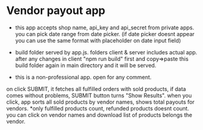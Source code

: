 # Vendor payout app

- this app accepts shop name, api_key and api_secret from private apps.
  you can pick date range from date picker. (if date picker doesnt appear you can use the same format with placeholder on date input field)

- build folder served by app.js.
  folders client & server includes actual app. after any changes in client "npm run build" first and copy=>paste this build folder again in main directory and it will be served.

- this is a non-professional app. open for any comment.

on click SUBMIT, it fetches all fulfilled orders with sold products, if data comes without problems, SUBMIT button turns "Show Results". when you click, app sorts all sold products by vendor names, shows total payouts for vendors. \*only fulfilled products count, refunded products doesnt count.
you can click on vendor names and download list of products belongs the vendor.
